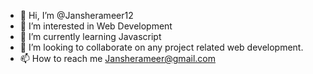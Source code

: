 - 👋 Hi, I’m @Jansherameer12
- 👀 I’m interested in Web Development
- 🌱 I’m currently learning Javascript
- 💞️ I’m looking to collaborate on any project related web development.
- 📫 How to reach me Jansherameer@gmail.com

<!---
Jansherameer12/Jansherameer12 is a ✨ special ✨ repository because its `README.md` (this file) appears on your GitHub profile.
You can click the Preview link to take a look at your changes.
--->
